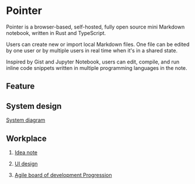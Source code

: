 # Pointer

Pointer is a browser-based, self-hosted, fully open source mini Markdown notebook, written in Rust and TypeScript.

Users can create new or import local Markdown files. One file can be edited by one user or by multiple users in real time when it's in a shared state.

Inspired by Gist and Jupyter Notebook, users can edit, compile, and run inline code snippets written in multiple programming languages in the note.

## Feature

## System design

[System diagram](https://whimsical.com/pointer-system-architecture-TuCkwwhY1k51EVyMRoS7oY)

## Workplace

1. [Idea note](https://whimsical.com/pointer-Ws9TzshNckC3QkBXKVVdDJ)

2. [UI design](https://www.figma.com/file/01QqRzOoEJUCsGqrhdH9MQ/pointer-ui?type=design&mode=design&t=D62E2cHv0dzMgHZN-1)

3. [Agile board of development Progression](https://github.com/users/dx-han/projects/2)
